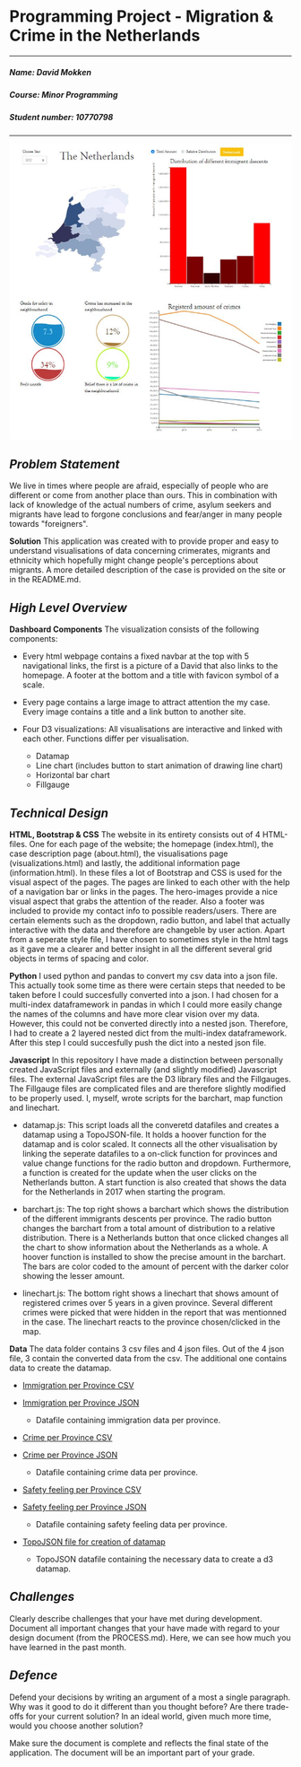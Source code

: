 # Programming Project - Migration & Crime in the Netherlands

---

##### ***Name***: David Mokken
##### ***Course***: Minor Programming
##### ***Student number***: 10770798

---
![Preview](images/website.JPG)


***__Problem Statement__***
---
We live in times where people are afraid, especially of people who are different or come from another place than ours. This in combination with lack of knowledge of the actual numbers of crime, asylum seekers and migrants have lead to forgone conclusions and fear/anger in many people towards "foreigners". 

**Solution**
This application was created with to provide proper and easy to understand visualisations of data concerning crimerates, migrants and ethnicity which hopefully might change people's perceptions about migrants. A more detailed description of the case is provided on the site or in the README.md.

***__High Level Overview__***
---
**Dashboard Components**
The visualization consists of the following components:

* Every html webpage contains a fixed navbar at the top with 5 navigational
links, the first is a picture of a David that also links to the homepage. A footer at the bottom and a title with favicon symbol of a scale. 

* Every page contains a large image to attract attention the my case. Every image contains a title and a link button to another site.

* Four D3 visualizations:
All visualisations are interactive and linked with each other. Functions differ per visualisation.
  - Datamap
  - Line chart (includes button to start animation of drawing line chart)
  - Horizontal bar chart
  - Fillgauge

***__Technical Design__***
---
**HTML, Bootstrap & CSS**
The website in its entirety consists out of 4 HTML-files. One for each page of the website; the homepage (index.html), the case description page (about.html), the visualisations page (visualizations.html) and lastly, the additional information page (information.html). 
In these files a lot of Bootstrap and CSS is used for the visual aspect of the pages. The pages are linked to each other with the help of a navigation bar or links in the pages. The hero-images provide a nice visual aspect that grabs the attention of the reader. Also a footer was included to provide my contact info to possible readers/users. 
There are certain elements such as the dropdown, radio button, and label that actually interactive with the data and therefore are changeble by user action. Apart from a seperate style file, I have chosen to sometimes style in the html tags as it gave me a clearer and better insight in all the different several grid objects in terms of spacing and color.

**Python**
I used python and pandas to convert my csv data into a json file. This actually took some time as there were certain steps that needed to be taken before I could succesfully converted into a json. I had chosen for a multi-index dataframework in pandas in which I could more easily change the names of the columns and have more clear vision over my data. However, this could not be converted directly into a nested json. Therefore, I had to create a 2 layered nested dict from the multi-index dataframework. After this step I could succesfully push the dict into a nested json file.

**Javascript**
In this repository I have made a distinction between personally created JavaScript files and externally (and slightly modified) Javascript files. The external JavaScript files are the D3 library files and the Fillgauges. The Fillgauge files are complicated files and are therefore slightly modified to be properly used. I, myself, wrote scripts for the barchart, map function and linechart.

* datamap.js: This script loads all the converetd datafiles and creates a datamap using a TopoJSON-file. It holds a hoover function for the datamap and is color scaled. It connects all the other visualisation by linking the seperate datafiles to a on-click function for provinces and value change functions for the radio button and dropdown. Furthermore, a function is created for the update when the user clicks on the Netherlands button. A start function is also created that shows the data for the Netherlands in 2017 when starting the program. 

* barchart.js: The top right shows a barchart which shows the distribution of the different immigrants descents per province. The radio button changes the barchart from a total amount of distribution to a relative distribution. There is a Netherlands button that once clicked changes all the chart to show information about the Netherlands as a whole. A hoover function is installed to show the precise amount in the barchart. The bars are color coded to the amount of percent with the darker color showing the lesser amount. 
  
* linechart.js: The bottom right shows a linechart that shows amount of registered crimes over 5 years in a given province. Several different crimes were picked that were hidden in the report that was mentionned in the case. The linechart reacts to the province chosen/clicked in the map.

**Data**
The data folder contains 3 csv files and 4 json files. Out of the 4 json file, 3 contain the converted data from the csv. The additional one contains data to create the datamap.
* [Immigration per Province CSV](data/Immigratie_per_gemeente.csv)
* [Immigration per Province JSON](data/immi.json)
   - Datafile containing immigration data per province.

* [Crime per Province CSV](data/Misdrijven_per_gemeente.csv)
* [Crime per Province JSON](data/crime.json)
   - Datafile containing crime data per province.

* [Safety feeling per Province CSV](data/veiligheidsbeleving_gemeente.csv.csv)
* [Safety feeling per Province JSON](data/safe.json)
   - Datafile containing safety feeling data per province.
   
* [TopoJSON file for creation of datamap](data/ned.json)
   -  TopoJSON datafile containing the necessary data to create a d3 datamap.   
   
***__Challenges__***
---
Clearly describe challenges that your have met during development. Document all important changes that your have made with regard to your design document (from the PROCESS.md). Here, we can see how much you have learned in the past month.

***__Defence__***
---
Defend your decisions by writing an argument of a most a single paragraph. Why was it good to do it different than you thought before? Are there trade-offs for your current solution? In an ideal world, given much more time, would you choose another solution?

Make sure the document is complete and reflects the final state of the application. The document will be an important part of your grade.
